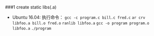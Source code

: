 ###1 create static libs(.a)
- Ubuntu 16.04: 
执行命令：
`gcc -c program.c bill.c fred.c`
`ar crv libfoo.a bill.o fred.o`
`ranlib libfoo.a`
`gcc -o program program.o libfoo.a`
`./program`
